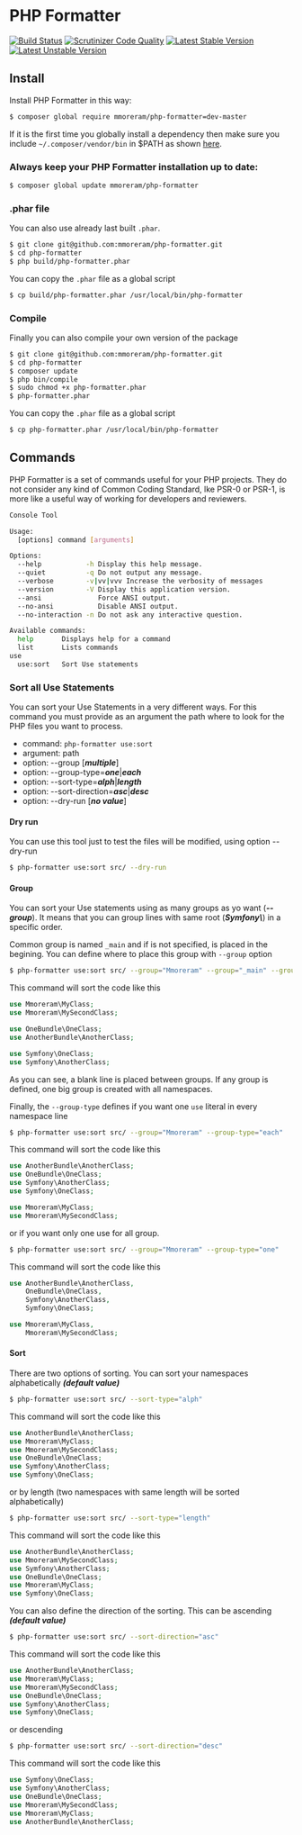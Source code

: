 PHP Formatter
=============
[![Build Status](https://travis-ci.org/mmoreram/php-formatter.png?branch=master)](https://travis-ci.org/mmoreram/php-formatter)
[![Scrutinizer Code Quality](https://scrutinizer-ci.com/g/mmoreram/php-formatter/badges/quality-score.png?b=master)](https://scrutinizer-ci.com/g/mmoreram/php-formatter/?branch=master)
[![Latest Stable Version](https://poser.pugx.org/mmoreram/php-formatter/v/stable.png)](https://packagist.org/packages/mmoreram/php-formatter)
[![Latest Unstable Version](https://poser.pugx.org/mmoreram/php-formatter/v/unstable.png)](https://packagist.org/packages/mmoreram/php-formatter)

## Install

Install PHP Formatter in this way:

``` bash
$ composer global require mmoreram/php-formatter=dev-master
```

If it is the first time you globally install a dependency then make sure
you include `~/.composer/vendor/bin` in $PATH as shown [here](http://getcomposer.org/doc/03-cli.md#global).

### Always keep your PHP Formatter installation up to date:

``` bash
$ composer global update mmoreram/php-formatter
```

### .phar file

You can also use already last built `.phar`.

``` bash
$ git clone git@github.com:mmoreram/php-formatter.git
$ cd php-formatter
$ php build/php-formatter.phar
```

You can copy the `.phar` file as a global script

``` bash
$ cp build/php-formatter.phar /usr/local/bin/php-formatter
```

### Compile

Finally you can also compile your own version of the package

``` bash
$ git clone git@github.com:mmoreram/php-formatter.git
$ cd php-formatter
$ composer update
$ php bin/compile
$ sudo chmod +x php-formatter.phar
$ php-formatter.phar
```

You can copy the `.phar` file as a global script

``` bash
$ cp php-formatter.phar /usr/local/bin/php-formatter
```


## Commands

PHP Formatter is a set of commands useful for your PHP projects. They do not
consider any kind of Common Coding Standard, lke PSR-0 or PSR-1, is more like
a useful way of working for developers and reviewers.

``` bash
Console Tool

Usage:
  [options] command [arguments]

Options:
  --help           -h Display this help message.
  --quiet          -q Do not output any message.
  --verbose        -v|vv|vvv Increase the verbosity of messages
  --version        -V Display this application version.
  --ansi              Force ANSI output.
  --no-ansi           Disable ANSI output.
  --no-interaction -n Do not ask any interactive question.

Available commands:
  help       Displays help for a command
  list       Lists commands
use
  use:sort   Sort Use statements
```

### Sort all Use Statements

You can sort your Use Statements in a very different ways. For this command you
must provide as an argument the path where to look for the PHP files you want to
process.

* command: `php-formatter use:sort`
* argument: path
* option: --group [***multiple***]
* option: --group-type=***one***|***each***
* option: --sort-type=***alph***|***length***
* option: --sort-direction=***asc***|***desc***
* option: --dry-run [***no value***]

#### Dry run

You can use this tool just to test the files will be modified, using option
--dry-run

``` bash
$ php-formatter use:sort src/ --dry-run
```

#### Group

You can sort your Use statements using as many groups as yo want (***--group***).
It means that you can group lines with same root (***Symfony\\***) in a specific
order.

Common group is named `_main` and if is not specified, is placed in the
begining. You can define where to place this group with `--group` option

``` bash
$ php-formatter use:sort src/ --group="Mmoreram" --group="_main" --group="Symfony"
```

This command will sort the code like this

``` php
use Mmoreram\MyClass;
use Mmoreram\MySecondClass;

use OneBundle\OneClass;
use AnotherBundle\AnotherClass;

use Symfony\OneClass;
use Symfony\AnotherClass;
```

As you can see, a blank line is placed between groups. If any group is defined,
one big group is created with all namespaces.

Finally, the `--group-type` defines if you want one `use` literal in every
namespace line

``` bash
$ php-formatter use:sort src/ --group="Mmoreram" --group-type="each"
```

This command will sort the code like this

``` php
use AnotherBundle\AnotherClass;
use OneBundle\OneClass;
use Symfony\AnotherClass;
use Symfony\OneClass;

use Mmoreram\MyClass;
use Mmoreram\MySecondClass;
```

or if you want only one use for all group.

``` bash
$ php-formatter use:sort src/ --group="Mmoreram" --group-type="one"
```

This command will sort the code like this

``` php
use AnotherBundle\AnotherClass,
    OneBundle\OneClass,
    Symfony\AnotherClass,
    Symfony\OneClass;

use Mmoreram\MyClass,
    Mmoreram\MySecondClass;
```

#### Sort

There are two options of sorting. You can sort your namespaces alphabetically
***(default value)***

``` bash
$ php-formatter use:sort src/ --sort-type="alph"
```

This command will sort the code like this

``` php
use AnotherBundle\AnotherClass;
use Mmoreram\MyClass;
use Mmoreram\MySecondClass;
use OneBundle\OneClass;
use Symfony\AnotherClass;
use Symfony\OneClass;
```

or by length (two namespaces with same length will be sorted alphabetically)

``` bash
$ php-formatter use:sort src/ --sort-type="length"
```

This command will sort the code like this

``` php
use AnotherBundle\AnotherClass;
use Mmoreram\MySecondClass;
use Symfony\AnotherClass;
use OneBundle\OneClass;
use Mmoreram\MyClass;
use Symfony\OneClass;
```

You can also define the direction of the sorting. This can be ascending
***(default value)***

``` bash
$ php-formatter use:sort src/ --sort-direction="asc"
```

This command will sort the code like this

``` php
use AnotherBundle\AnotherClass;
use Mmoreram\MyClass;
use Mmoreram\MySecondClass;
use OneBundle\OneClass;
use Symfony\AnotherClass;
use Symfony\OneClass;
```

or descending

``` bash
$ php-formatter use:sort src/ --sort-direction="desc"
```

This command will sort the code like this

``` php
use Symfony\OneClass;
use Symfony\AnotherClass;
use OneBundle\OneClass;
use Mmoreram\MySecondClass;
use Mmoreram\MyClass;
use AnotherBundle\AnotherClass;
```
